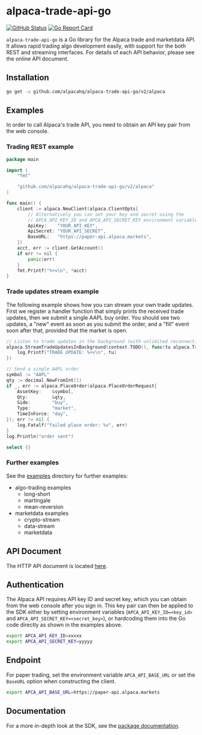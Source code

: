 
# alpaca-trade-api-go

[![GitHub Status](https://github.com/alpacahq/alpaca-trade-api-go/actions/workflows/go.yml/badge.svg)](https://github.com/alpacahq/alpaca-trade-api-go/actions/workflows/go.yml)
[![Go Report Card](https://goreportcard.com/badge/github.com/alpacahq/alpaca-trade-api-go)](https://goreportcard.com/report/github.com/alpacahq/alpaca-trade-api-go)

`alpaca-trade-api-go` is a Go library for the Alpaca trade and marketdata API. It allows rapid
trading algo development easily, with support for the both REST and streaming interfaces.
For details of each API behavior, please see the online API document.

## Installation

```bash
go get -u github.com/alpacahq/alpaca-trade-api-go/v2/alpaca
```

## Examples

In order to call Alpaca's trade API, you need to obtain an API key pair from the web console.

### Trading REST example

```go
package main

import (
	"fmt"

	"github.com/alpacahq/alpaca-trade-api-go/v2/alpaca"
)

func main() {
	client := alpaca.NewClient(alpaca.ClientOpts{
		// Alternatively you can set your key and secret using the
		// APCA_API_KEY_ID and APCA_API_SECRET_KEY environment variables
		ApiKey:    "YOUR_API_KEY",
		ApiSecret: "YOUR_API_SECRET",
		BaseURL:   "https://paper-api.alpaca.markets",
	})
	acct, err := client.GetAccount()
	if err != nil {
		panic(err)
	}
	fmt.Printf("%+v\n", *acct)
}
```

### Trade updates stream example

The following example shows how you can stream your own trade updates.
First we register a handler function that simply prints the received trade updates,
then we submit a single AAPL buy order. You should see two updates, a "new" event
as soon as you submit the order, and a "fill" event soon after that, provided that
the market is open.

```go
// Listen to trade updates in the background (with unlimited reconnect)
alpaca.StreamTradeUpdatesInBackground(context.TODO(), func(tu alpaca.TradeUpdate) {
	log.Printf("TRADE UPDATE: %+v\n", tu)
})

// Send a single AAPL order
symbol := "AAPL"
qty := decimal.NewFromInt(1)
if _, err := alpaca.PlaceOrder(alpaca.PlaceOrderRequest{
	AssetKey:    &symbol,
	Qty:         &qty,
	Side:        "buy",
	Type:        "market",
	TimeInForce: "day",
}); err != nil {
	log.Fatalf("failed place order: %v", err)
}
log.Println("order sent")

select {}
```

### Further examples

See the [examples](https://github.com/alpacahq/alpaca-trade-api-go/tree/master/examples)
directory for further examples:

- algo-trading examples
  - long-short
  - martingale
  - mean-reversion
- marketdata examples
  - crypto-stream
  - data-stream
  - marketdata

## API Document

The HTTP API document is located [here](https://alpaca.markets/docs/api-documentation/).

## Authentication

The Alpaca API requires API key ID and secret key, which you can obtain from
the web console after you sign in. This key pair can then be applied to the SDK
either by setting environment variables (`APCA_API_KEY_ID=<key_id>` and `APCA_API_SECRET_KEY=<secret_key>`),
or hardcoding them into the Go code directly as shown in the examples above.

```sh
export APCA_API_KEY_ID=xxxxx
export APCA_API_SECRET_KEY=yyyyy
```

## Endpoint

For paper trading, set the environment variable `APCA_API_BASE_URL` or set the
`BaseURL` option when constructing the client.

```sh
export APCA_API_BASE_URL=https://paper-api.alpaca.markets
```

## Documentation

For a more in-depth look at the SDK, see the [package documentation](https://pkg.go.dev/github.com/alpacahq/alpaca-trade-api-go/v2).
